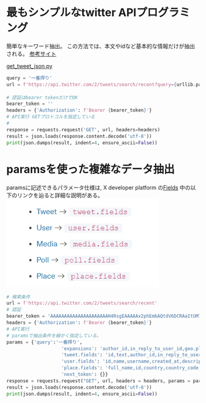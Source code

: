 # 最もシンプルなtwitter APIプログラミング

簡単なキーワード抽出。 この方法では、本文やidなど基本的な情報だけが抽出される。
[参考サイト](https://developer.twitter.com/en/docs/twitter-api/tweets/search/introduction)

[get_tweet_json.py](get_tweet_json.py)
``` python
query = '一番搾り'
url = f'https://api.twitter.com/2/tweets/search/recent?query={urllib.parse.quote(query)}'

# 認証はbearer tokenだけでOK  
bearer_token = ''
headers = {'Authorization': f'Bearer {bearer_token}'}
# API実行 GETプロトコルを指定している
# 
response = requests.request('GET', url, headers=headers)
result = json.loads(response.content.decode('utf-8'))
print(json.dumps(result, indent=4, ensure_ascii=False))
```
# paramsを使った複雑なデータ抽出
paramsに記述できるパラメータ仕様は, X developer platform の[Fields](https://developer.twitter.com/en/docs/twitter-api/fields) 中の以下のリンクを辿ると詳細な説明がある。![image1](Fields.jpg)

``` python
# 検索条件
url = f'https://api.twitter.com/2/tweets/search/recent'
# 認証
bearer_token = 'AAAAAAAAAAAAAAAAAAAAAH4RsgEAAAAAx2phEmbAQtdV6DCRAaItUM7VN7E%3D7YGZbqdfY7zCncPyUy1qjCIqK7yxvHVxjIc13d0JU8ATfzPocP'
headers = {'Authorization': f'Bearer {bearer_token}'}
# API実行
# paramsで抽出条件を細かく指定している。
params = {'query':'一番搾り',                    
                    'expansions': 'author_id,in_reply_to_user_id,geo.place_id',
                    'tweet.fields': 'id,text,author_id,in_reply_to_user_id,geo,conversation_id,created_at,lang,public_metrics,referenced_tweets,reply_settings,source',
                    'user.fields': 'id,name,username,created_at,description,public_metrics,verified',
                    'place.fields': 'full_name,id,country,country_code,geo,name,place_type',
                    'next_token': {}}
response = requests.request("GET", url, headers = headers, params = params)
result = json.loads(response.content.decode('utf-8'))
print(json.dumps(result, indent=4, ensure_ascii=False))
```